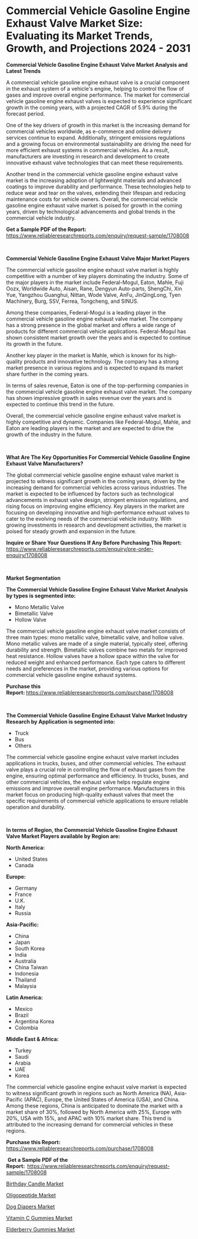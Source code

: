 <p><h1>Commercial Vehicle Gasoline Engine Exhaust Valve Market Size: Evaluating its Market Trends, Growth, and Projections 2024 - 2031</h1></p><p><strong>Commercial Vehicle Gasoline Engine Exhaust Valve Market Analysis and Latest Trends</strong></p>
<p><p>A commercial vehicle gasoline engine exhaust valve is a crucial component in the exhaust system of a vehicle's engine, helping to control the flow of gases and improve overall engine performance. The market for commercial vehicle gasoline engine exhaust valves is expected to experience significant growth in the coming years, with a projected CAGR of 5.9% during the forecast period. </p><p>One of the key drivers of growth in this market is the increasing demand for commercial vehicles worldwide, as e-commerce and online delivery services continue to expand. Additionally, stringent emissions regulations and a growing focus on environmental sustainability are driving the need for more efficient exhaust systems in commercial vehicles. As a result, manufacturers are investing in research and development to create innovative exhaust valve technologies that can meet these requirements.</p><p>Another trend in the commercial vehicle gasoline engine exhaust valve market is the increasing adoption of lightweight materials and advanced coatings to improve durability and performance. These technologies help to reduce wear and tear on the valves, extending their lifespan and reducing maintenance costs for vehicle owners. Overall, the commercial vehicle gasoline engine exhaust valve market is poised for growth in the coming years, driven by technological advancements and global trends in the commercial vehicle industry.</p></p>
<p><strong>Get a Sample PDF of the Report:&nbsp;</strong> <a href="https://www.reliableresearchreports.com/enquiry/request-sample/1708008">https://www.reliableresearchreports.com/enquiry/request-sample/1708008</a></p>
<p>&nbsp;</p>
<p><strong>Commercial Vehicle Gasoline Engine Exhaust Valve Major Market Players</strong></p>
<p><p>The commercial vehicle gasoline engine exhaust valve market is highly competitive with a number of key players dominating the industry. Some of the major players in the market include Federal-Mogul, Eaton, Mahle, Fuji Oozx, Worldwide Auto, Aisan, Rane, Dengyun Auto-parts, ShengChi, Xin Yue, Yangzhou Guanghui, Nittan, Wode Valve, AnFu, JinQingLong, Tyen Machinery, Burg, SSV, Ferrea, Tongcheng, and SINUS.</p><p>Among these companies, Federal-Mogul is a leading player in the commercial vehicle gasoline engine exhaust valve market. The company has a strong presence in the global market and offers a wide range of products for different commercial vehicle applications. Federal-Mogul has shown consistent market growth over the years and is expected to continue its growth in the future.</p><p>Another key player in the market is Mahle, which is known for its high-quality products and innovative technology. The company has a strong market presence in various regions and is expected to expand its market share further in the coming years.</p><p>In terms of sales revenue, Eaton is one of the top-performing companies in the commercial vehicle gasoline engine exhaust valve market. The company has shown impressive growth in sales revenue over the years and is expected to continue this trend in the future.</p><p>Overall, the commercial vehicle gasoline engine exhaust valve market is highly competitive and dynamic. Companies like Federal-Mogul, Mahle, and Eaton are leading players in the market and are expected to drive the growth of the industry in the future.</p></p>
<p>&nbsp;</p>
<p><strong>What Are The Key Opportunities For Commercial Vehicle Gasoline Engine Exhaust Valve Manufacturers?</strong></p>
<p><p>The global commercial vehicle gasoline engine exhaust valve market is projected to witness significant growth in the coming years, driven by the increasing demand for commercial vehicles across various industries. The market is expected to be influenced by factors such as technological advancements in exhaust valve design, stringent emission regulations, and rising focus on improving engine efficiency. Key players in the market are focusing on developing innovative and high-performance exhaust valves to cater to the evolving needs of the commercial vehicle industry. With growing investments in research and development activities, the market is poised for steady growth and expansion in the future.</p></p>
<p><strong>Inquire or Share Your Questions If Any Before Purchasing This Report:</strong> <a href="https://www.reliableresearchreports.com/enquiry/pre-order-enquiry/1708008">https://www.reliableresearchreports.com/enquiry/pre-order-enquiry/1708008</a></p>
<p>&nbsp;</p>
<p><strong>Market Segmentation</strong></p>
<p><strong>The Commercial Vehicle Gasoline Engine Exhaust Valve Market Analysis by types is segmented into:</strong></p>
<p><ul><li>Mono Metallic Valve</li><li>Bimetallic Valve</li><li>Hollow Valve</li></ul></p>
<p><p>The commercial vehicle gasoline engine exhaust valve market consists of three main types: mono metallic valve, bimetallic valve, and hollow valve. Mono metallic valves are made of a single material, typically steel, offering durability and strength. Bimetallic valves combine two metals for improved heat resistance. Hollow valves have a hollow space within the valve for reduced weight and enhanced performance. Each type caters to different needs and preferences in the market, providing various options for commercial vehicle gasoline engine exhaust systems.</p></p>
<p><strong>Purchase this Report:&nbsp;</strong><a href="https://www.reliableresearchreports.com/purchase/1708008">https://www.reliableresearchreports.com/purchase/1708008</a></p>
<p>&nbsp;</p>
<p><strong>The Commercial Vehicle Gasoline Engine Exhaust Valve Market Industry Research by Application is segmented into:</strong></p>
<p><ul><li>Truck</li><li>Bus</li><li>Others</li></ul></p>
<p><p>The commercial vehicle gasoline engine exhaust valve market includes applications in trucks, buses, and other commercial vehicles. The exhaust valve plays a crucial role in controlling the flow of exhaust gases from the engine, ensuring optimal performance and efficiency. In trucks, buses, and other commercial vehicles, the exhaust valve helps regulate engine emissions and improve overall engine performance. Manufacturers in this market focus on producing high-quality exhaust valves that meet the specific requirements of commercial vehicle applications to ensure reliable operation and durability.</p></p>
<p>&nbsp;</p>
<p><strong>In terms of Region, the Commercial Vehicle Gasoline Engine Exhaust Valve Market Players available by Region are:</strong></p>
<p>
    <p> <strong> North America: </strong>
        <ul>
            <li>United States</li>
            <li>Canada</li>
        </ul>
        </p> 
    <p> <strong> Europe: </strong>
        <ul>
            <li>Germany</li>
            <li>France</li>
            <li>U.K.</li>
            <li>Italy</li>
            <li>Russia</li>
        </ul>
        </p> 
    <p> <strong> Asia-Pacific: </strong>
        <ul>
            <li>China</li>
            <li>Japan</li>
            <li>South Korea</li>
            <li>India</li>
            <li>Australia</li>
            <li>China Taiwan</li>
            <li>Indonesia</li>
            <li>Thailand</li>
            <li>Malaysia</li>
        </ul>
        </p> 
    <p> <strong> Latin America: </strong>
        <ul>
            <li>Mexico</li>
            <li>Brazil</li>
            <li>Argentina Korea</li>
            <li>Colombia</li>
        </ul>
        </p> 
    <p> <strong> Middle East & Africa: </strong>
        <ul>
            <li>Turkey</li>
            <li>Saudi</li>
            <li>Arabia</li>
            <li>UAE</li>
            <li>Korea</li>
        </ul>
    </p>
    </p>
<p><p>The commercial vehicle gasoline engine exhaust valve market is expected to witness significant growth in regions such as North America (NA), Asia-Pacific (APAC), Europe, the United States of America (USA), and China. Among these regions, China is anticipated to dominate the market with a market share of 30%, followed by North America with 25%, Europe with 20%, USA with 15%, and APAC with 10% market share. This trend is attributed to the increasing demand for commercial vehicles in these regions.</p></p>
<p><strong>Purchase this Report: </strong><a href="https://www.reliableresearchreports.com/purchase/1708008">https://www.reliableresearchreports.com/purchase/1708008</a></p>
<p>&nbsp;<strong>Get a Sample PDF of the Report:&nbsp;&nbsp;</strong><a href="https://www.reliableresearchreports.com/enquiry/request-sample/1708008">https://www.reliableresearchreports.com/enquiry/request-sample/1708008</a></p>
<p><strong></strong></p>
<p><p><a href="https://github.com/jj19131/Market-Research-Report-List-1/blob/main/birthday-candle-market.md">Birthday Candle Market</a></p><p><a href="https://medium.com/@ethanmendoza76/decoding-oligopeptide-market-metrics-market-share-trends-and-growth-patterns-40af15b7ea48">Oligopeptide Market</a></p><p><a href="https://github.com/sougarounis/Market-Research-Report-List-2/blob/main/dog-diapers-market.md">Dog Diapers Market</a></p><p><a href="https://medium.com/@ethanmendoza76/vitamin-c-gummies-market-share-evolution-and-market-growth-trends-2024-2031-cdf5723224b2">Vitamin C Gummies Market</a></p><p><a href="https://medium.com/@ethanmendoza76/elderberry-gummies-market-size-cagr-trends-2024-2030-064da462c185">Elderberry Gummies Market</a></p></p>